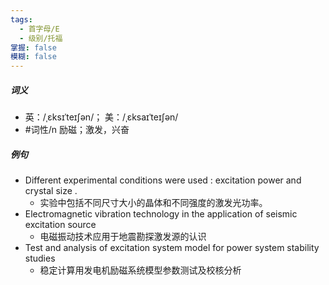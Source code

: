 ```yaml
---
tags:
  - 首字母/E
  - 级别/托福
掌握: false
模糊: false
---
```

##### 词义
- 英：/ˌɛksɪˈteɪʃən/； 美：/ˌɛksaɪˈteɪʃən/
- #词性/n  励磁；激发，兴奋
##### 例句
- Different experimental conditions were used : excitation power and crystal size .
	- 实验中包括不同尺寸大小的晶体和不同强度的激发光功率。
- Electromagnetic vibration technology in the application of seismic excitation source
	- 电磁振动技术应用于地震勘探激发源的认识
- Test and analysis of excitation system model for power system stability studies
	- 稳定计算用发电机励磁系统模型参数测试及校核分析
